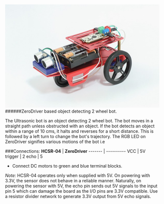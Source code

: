 ![](ultrasonic-bot.jpg)
######ZeroDriver based object detecting 2 wheel bot. 

The Ultrasonic bot is an object detecting 2 wheel bot. The bot moves in a straight path unless obstructed with an object. If the bot detects an object within a range of 10 cms, it halts and reverses for a short distance. This is followed by a left turn to change the bot's trajectory. The RGB LED on ZeroDriver signifies various motions of the bot i.e 


###Connections:
**HCSR-04** | **ZeroDriver**
------- | ----------
VCC | 5V
trigger | 2
echo | 5

* Connect DC motors to green and blue terminal blocks.

_Note:_ 
HCSR-04 operates only when supplied with 5V. On powering with 3.3V, the sensor does not behave in a reliable manner. Naturally, on powering the sensor with 5V, the echo pin sends out 5V signals to the input pin 5 which can damage the board as the I/O pins are 3.3V compatible. Use a resistor divider network to generate 3.3V output from 5V echo signals.
